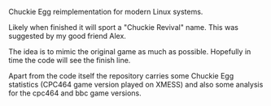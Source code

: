 Chuckie Egg reimplementation for modern Linux systems.

Likely when finished it will sport a "Chuckie Revival" name. This was suggested
by my good friend Alex.

The idea is to mimic the original game as much as possible. Hopefully in time
the code will see the finish line.

Apart from the code itself the repository carries some Chuckie Egg statistics
(CPC464 game version played on XMESS) and also some analysis for the cpc464
and bbc game versions.

